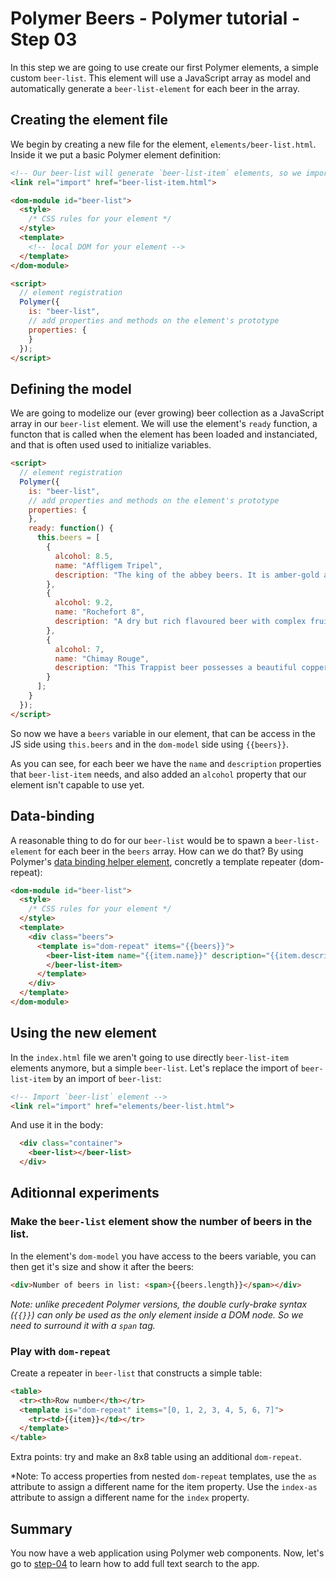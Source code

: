 # Polymer Beers - Polymer tutorial - Step 03

In this step we are going to use create our first Polymer elements, a simple custom `beer-list`.
This element will use a JavaScript array as model and automatically generate a `beer-list-element` for each beer in the array.


## Creating the element file

We begin by creating a new file for the element, `elements/beer-list.html`. Inside it we put a basic Polymer element definition:

```html
<!-- Our beer-list will generate `beer-list-item` elements, so we import it -->
<link rel="import" href="beer-list-item.html">

<dom-module id="beer-list">
  <style>
    /* CSS rules for your element */
  </style>
  <template>
    <!-- local DOM for your element -->
  </template>
</dom-module>

<script>
  // element registration
  Polymer({
    is: "beer-list",
    // add properties and methods on the element's prototype
    properties: {
    }
  });
</script>
```

## Defining the model

We are going to modelize our (ever growing) beer collection as a JavaScript array in our `beer-list` element.
We will use the element's `ready` function, a functon that is called when the element has been loaded and instanciated, and that is often used used to initialize variables.

```html
<script>
  // element registration
  Polymer({
    is: "beer-list",
    // add properties and methods on the element's prototype
    properties: {
    },
    ready: function() {
      this.beers = [
        {
          alcohol: 8.5,
          name: "Affligem Tripel",
          description: "The king of the abbey beers. It is amber-gold and pours with a deep head and original aroma, delivering a complex, full bodied flavour. Pure enjoyment! Secondary fermentation in the bottle."
        },
        {
          alcohol: 9.2,
          name: "Rochefort 8",
          description: "A dry but rich flavoured beer with complex fruity and spicy flavours."
        },
        {
          alcohol: 7,
          name: "Chimay Rouge",
          description: "This Trappist beer possesses a beautiful coppery colour that makes it particularly attractive. Topped with a creamy head, it gives off a slight fruity apricot smell from the fermentation. The aroma felt in the mouth is a balance confirming the fruit nuances revealed to the sense of smell. This traditional Belgian beer is best savoured at cellar temperature "
        }
      ];
    }
  });
</script>
```

So now we have a `beers` variable in our element, that can be access in the JS side using `this.beers` and in the `dom-model` side using  `{{beers}}`.

As you can see, for each beer we have the `name` and `description` properties that `beer-list-item` needs, and also added an `alcohol` property that our element isn't capable to use yet.


## Data-binding

A reasonable thing to do for our `beer-list` would be to spawn a `beer-list-element` for each beer in the `beers` array. How can we do that? By using Polymer's [data binding helper element](https://www.polymer-project.org/1.0/docs/devguide/templates.html), concretly a template repeater (dom-repeat):

```html
<dom-module id="beer-list">
  <style>
    /* CSS rules for your element */
  </style>
  <template>
    <div class="beers">
      <template is="dom-repeat" items="{{beers}}">
        <beer-list-item name="{{item.name}}" description="{{item.description}}">
        </beer-list-item>
      </template>
    </div>
  </template>
</dom-module>
```

## Using the new element

In the `index.html` file we aren't going to use directly `beer-list-item` elements anymore, but a simple `beer-list`.
Let's replace the import of `beer-list-item` by an import of `beer-list`:

```html
<!-- Import `beer-list` element -->
<link rel="import" href="elements/beer-list.html">
```

And use it in the body:

```html
  <div class="container">
    <beer-list></beer-list>
  </div>
```

## Aditionnal experiments

### Make the `beer-list` element show the number of beers in the list. 

In the element's `dom-model` you have access to the beers variable, you can then get it's size and show it after the beers:

```html
<div>Number of beers in list: <span>{{beers.length}}</span></div>
```

*Note: unlike precedent Polymer versions, the double curly-brake syntax (`{{}}`) can only be used as the only element inside a DOM node. So we need to surround it with a `span` tag.*

### Play with `dom-repeat` 

Create a repeater in `beer-list` that constructs a simple table:

```html
<table>
  <tr><th>Row number</th></tr>
  <template is="dom-repeat" items="[0, 1, 2, 3, 4, 5, 6, 7]">
    <tr><td>{{item}}</td></tr>
  </template>
</table>
```

Extra points: try and make an 8x8 table using an additional `dom-repeat`.

*Note: To access properties from nested `dom-repeat` templates, use the `as` attribute to assign a different name for the item property. Use the `index-as` attribute to assign a different name for the `index` property.

## Summary ##

You now have a web application using Polymer web components. 
Now, let's go to [step-04](../step-04/) to learn how to add full text search to the app.